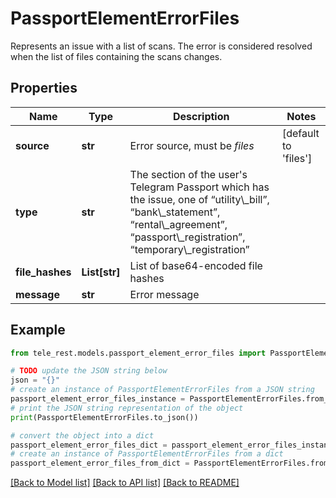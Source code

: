 # PassportElementErrorFiles

Represents an issue with a list of scans. The error is considered resolved when the list of files containing the scans changes.

## Properties

Name | Type | Description | Notes
------------ | ------------- | ------------- | -------------
**source** | **str** | Error source, must be *files* | [default to 'files']
**type** | **str** | The section of the user&#39;s Telegram Passport which has the issue, one of “utility\\_bill”, “bank\\_statement”, “rental\\_agreement”, “passport\\_registration”, “temporary\\_registration” | 
**file_hashes** | **List[str]** | List of base64-encoded file hashes | 
**message** | **str** | Error message | 

## Example

```python
from tele_rest.models.passport_element_error_files import PassportElementErrorFiles

# TODO update the JSON string below
json = "{}"
# create an instance of PassportElementErrorFiles from a JSON string
passport_element_error_files_instance = PassportElementErrorFiles.from_json(json)
# print the JSON string representation of the object
print(PassportElementErrorFiles.to_json())

# convert the object into a dict
passport_element_error_files_dict = passport_element_error_files_instance.to_dict()
# create an instance of PassportElementErrorFiles from a dict
passport_element_error_files_from_dict = PassportElementErrorFiles.from_dict(passport_element_error_files_dict)
```
[[Back to Model list]](../README.md#documentation-for-models) [[Back to API list]](../README.md#documentation-for-api-endpoints) [[Back to README]](../README.md)


